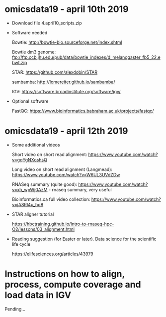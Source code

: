 # omicsdata19 - april 10th 2019

- Download file 4.april10_scripts.zip

- Software needed

  Bowtie: http://bowtie-bio.sourceforge.net/index.shtml

  Bowtie dm3 genome: ftp://ftp.ccb.jhu.edu/pub/data/bowtie_indexes/d_melanogaster_fb5_22.ebwt.zip

  STAR: https://github.com/alexdobin/STAR

  sambamba: http://lomereiter.github.io/sambamba/

  IGV: https://software.broadinstitute.org/software/igv/

- Optional software

  FastQC: https://www.bioinformatics.babraham.ac.uk/projects/fastqc/

# omicsdata19 - april 12th 2019

- Some additional videos

  Short video on short read alignment: https://www.youtube.com/watch?v=gqYgNXoshsQ

  Long video on short read alignment (Langmead): https://www.youtube.com/watch?v=W6UL3UVdZDw

  RNASeq summary (quite good): https://www.youtube.com/watch?v=xh_wpWj0AzM - rnaseq summary, very useful

  Bioinformatics.ca full video collection: https://www.youtube.com/watch?v=jA8RI4u_hd8

- STAR aligner tutorial

  https://hbctraining.github.io/Intro-to-rnaseq-hpc-O2/lessons/03_alignment.html

- Reading suggestion (for Easter or later). Data science for the scientific life cycle

  https://elifesciences.org/articles/43979

# Instructions on how to align, process, compute coverage and load data in IGV

Pending...

